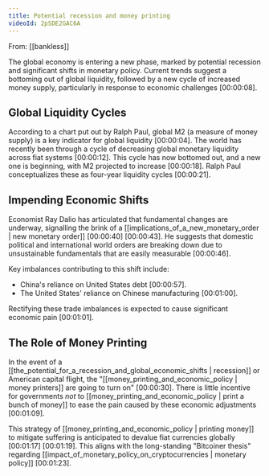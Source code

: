 ```yaml
---
title: Potential recession and money printing
videoId: 2pSDE2GAC6A
---
```


From: [[bankless]] <br/> 

The global economy is entering a new phase, marked by potential recession and significant shifts in monetary policy. Current trends suggest a bottoming out of global liquidity, followed by a new cycle of increased money supply, particularly in response to economic challenges <a class="yt-timestamp" data-t="00:00:08">[00:00:08]</a>.

## Global Liquidity Cycles

According to a chart put out by Ralph Paul, global M2 (a measure of money supply) is a key indicator for global liquidity <a class="yt-timestamp" data-t="00:00:01">[00:00:04]</a>. The world has recently been through a cycle of decreasing global monetary liquidity across fiat systems <a class="yt-timestamp" data-t="00:00:10">[00:00:12]</a>. This cycle has now bottomed out, and a new one is beginning, with M2 projected to increase <a class="yt-timestamp" data-t="00:00:16">[00:00:18]</a>. Ralph Paul conceptualizes these as four-year liquidity cycles <a class="yt-timestamp" data-t="00:00:19">[00:00:21]</a>.

## Impending Economic Shifts

Economist Ray Dalio has articulated that fundamental changes are underway, signalling the brink of a [[implications_of_a_new_monetary_order | new monetary order]] <a class="yt-timestamp" data-t="00:00:40">[00:00:40]</a> <a class="yt-timestamp" data-t="00:00:43">[00:00:43]</a>. He suggests that domestic political and international world orders are breaking down due to unsustainable fundamentals that are easily measurable <a class="yt-timestamp" data-t="00:00:44">[00:00:46]</a>.

Key imbalances contributing to this shift include:
*   China's reliance on United States debt <a class="yt-timestamp" data-t="00:00:55">[00:00:57]</a>.
*   The United States' reliance on Chinese manufacturing <a class="yt-timestamp" data-t="00:00:58">[00:01:00]</a>.

Rectifying these trade imbalances is expected to cause significant economic pain <a class="yt-timestamp" data-t="00:01:01">[00:01:01]</a>.

## The Role of Money Printing

In the event of a [[the_potential_for_a_recession_and_global_economic_shifts | recession]] or American capital flight, the "[[money_printing_and_economic_policy | money printers]] are going to turn on" <a class="yt-timestamp" data-t="00:00:26">[00:00:30]</a>. There is little incentive for governments *not* to [[money_printing_and_economic_policy | print a bunch of money]] to ease the pain caused by these economic adjustments <a class="yt-timestamp" data-t="00:01:04">[00:01:09]</a>.

This strategy of [[money_printing_and_economic_policy | printing money]] to mitigate suffering is anticipated to devalue fiat currencies globally <a class="yt-timestamp" data-t="00:01:14">[00:01:17]</a> <a class="yt-timestamp" data-t="00:01:17">[00:01:19]</a>. This aligns with the long-standing "Bitcoiner thesis" regarding [[impact_of_monetary_policy_on_cryptocurrencies | monetary policy]] <a class="yt-timestamp" data-t="00:01:22">[00:01:23]</a>.